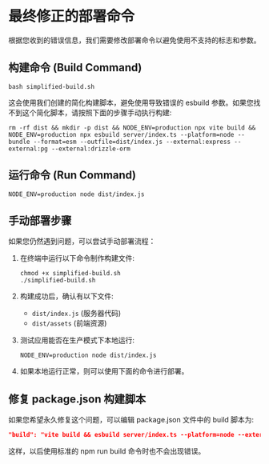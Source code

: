 # 最终修正的部署命令

根据您收到的错误信息，我们需要修改部署命令以避免使用不支持的标志和参数。

## 构建命令 (Build Command)

```
bash simplified-build.sh
```

这会使用我们创建的简化构建脚本，避免使用导致错误的 esbuild 参数。如果您找不到这个简化脚本，请按照下面的步骤手动执行构建:

```
rm -rf dist && mkdir -p dist && NODE_ENV=production npx vite build && NODE_ENV=production npx esbuild server/index.ts --platform=node --bundle --format=esm --outfile=dist/index.js --external:express --external:pg --external:drizzle-orm
```

## 运行命令 (Run Command)

```
NODE_ENV=production node dist/index.js
```

## 手动部署步骤

如果您仍然遇到问题，可以尝试手动部署流程：

1. 在终端中运行以下命令制作构建文件:
   ```
   chmod +x simplified-build.sh
   ./simplified-build.sh
   ```

2. 构建成功后，确认有以下文件:
   - `dist/index.js` (服务器代码)
   - `dist/assets` (前端资源)

3. 测试应用能否在生产模式下本地运行:
   ```
   NODE_ENV=production node dist/index.js
   ```

4. 如果本地运行正常，则可以使用下面的命令进行部署。

## 修复 package.json 构建脚本

如果您希望永久修复这个问题，可以编辑 package.json 文件中的 build 脚本为:

```json
"build": "vite build && esbuild server/index.ts --platform=node --external:express --external:pg --external:drizzle-orm --bundle --format=esm --outfile=dist/index.js"
```

这样，以后使用标准的 npm run build 命令时也不会出现错误。
